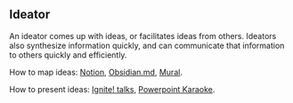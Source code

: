 ## Ideator

An ideator comes up with ideas, or facilitates ideas from others. Ideators also synthesize information quickly, and can communicate that information to others quickly and efficiently. 

How to map ideas: 
[Notion](https://www.notion.so/), [Obsidian.md](https://obsidian.md/), [Mural](https://start.mural.co/).

How to present ideas:
[Ignite! talks](https://ignitetalks.io/), [Powerpoint Karaoke](https://www.powerpointkaraoke.com/).


